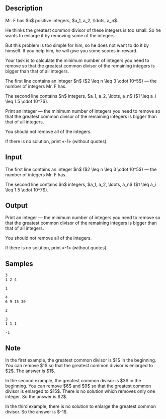 ## Description

<div><p>Mr. F has $n$ positive integers, $a_1, a_2, \ldots, a_n$.</p><p>He thinks the greatest common divisor of these integers is too small. So he wants to enlarge it by removing some of the integers.</p><p>But this problem is too simple for him, so he does not want to do it by himself. If you help him, he will give you some scores in reward.</p><p>Your task is to calculate the minimum number of integers you need to remove so that the greatest common divisor of the remaining integers is bigger than that of all integers.</p></div><div class="input-specification"><p>The first line contains an integer $n$ ($2 \leq n \leq 3 \cdot 10^5$) — the number of integers Mr. F has.</p><p>The second line contains $n$ integers, $a_1, a_2, \ldots, a_n$ ($1 \leq a_i \leq 1.5 \cdot 10^7$).</p></div><div class="output-specification"><p>Print an integer&nbsp;— the minimum number of integers you need to remove so that the greatest common divisor of the remaining integers is bigger than that of all integers.</p><p>You should not remove all of the integers.</p><p>If there is no solution, print «<span class="tex-font-style-tt">-1</span>» (without quotes).</p></div>

## Input

<p>The first line contains an integer $n$ ($2 \leq n \leq 3 \cdot 10^5$) — the number of integers Mr. F has.</p><p>The second line contains $n$ integers, $a_1, a_2, \ldots, a_n$ ($1 \leq a_i \leq 1.5 \cdot 10^7$).</p>

## Output

<p>Print an integer&nbsp;— the minimum number of integers you need to remove so that the greatest common divisor of the remaining integers is bigger than that of all integers.</p><p>You should not remove all of the integers.</p><p>If there is no solution, print «<span class="tex-font-style-tt">-1</span>» (without quotes).</p>

## Samples

```input1
3
1 2 4

```

```output1
1
```






```input2
4
6 9 15 30

```

```output2
2
```






```input3
3
1 1 1

```

```output3
-1
```




## Note

<p>In the first example, the greatest common divisor is $1$ in the beginning. You can remove $1$ so that the greatest common divisor is enlarged to $2$. The answer is $1$.</p><p>In the second example, the greatest common divisor is $3$ in the beginning. You can remove $6$ and $9$ so that the greatest common divisor is enlarged to $15$. There is no solution which removes only one integer. So the answer is $2$.</p><p>In the third example, there is no solution to enlarge the greatest common divisor. So the answer is $-1$.</p>
